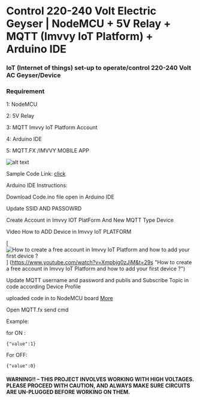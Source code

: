 #  Control 220-240 Volt Electric Geyser | NodeMCU + 5V Relay + MQTT (Imvvy IoT Platform) + Arduino IDE 

### IoT (Internet of things) set-up to operate/control 220-240 Volt AC Geyser/Device

### Requirement 

1: NodeMCU 

2: 5V Relay 

3: MQTT Imvvy IoT Platform Account 

4: Arduino IDE 

5: MQTT.FX /IMVVY MOBILE APP


![alt text](https://imvvy.com/Untitleddesign.png)

Sample Code Link: <a href="https://github.com/Gausul/imvvyiotwithesp8266/blob/main/geyser-on-off/code.ino">click</a> 


Arduino IDE Instructions:

Download Code.ino file open in Arduino IDE 

Update SSID AND PASSOWRD

Create Account in Imvvy IOT PlatForm And New MQTT Type Device

Video How to ADD Device in Imvvy IoT PLATFORM

[![How to create a free account in Imvvy IoT Platform and how to add your first device ?](https://img.youtube.com/vi/Xmpbjg0zJjM/0.jpg)]
(https://www.youtube.com/watch?v=Xmpbjg0zJjM&t=29s "How to create a free account in Imvvy IoT Platform and how to add your first device ?")

Update MQTT username and password and publis and Subscribe Topic in code according Device Profile

uploaded code in to NodeMCU board <a href="https://www.youtube.com/watch?v=HhWT6fqeYvQ&t=12s"> More </a>

Open MQTT.fx send cmd

Example:

for ON :

`{"value":1}`

For OFF:

`{"value":0}`


#### WARNING!! – THIS PROJECT INVOLVES WORKING WITH HIGH VOLTAGES. PLEASE PROCEED WITH CAUTION, AND ALWAYS MAKE SURE CIRCUITS ARE UN-PLUGGED BEFORE WORKING ON THEM.
